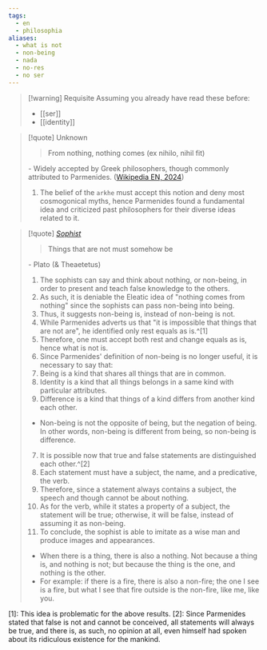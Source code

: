 ```yaml
---
tags:
  - en
  - philosophia
aliases:
  - what is not
  - non-being
  - nada
  - no-res
  - no ser
---
```

> [!warning] Requisite
> Assuming you already have read these before:
> - [[ser]]
> - [[identity]]

>[!quote] Unknown
>>From nothing, nothing comes (ex nihilo, nihil fit)
>
>\- Widely accepted by Greek philosophers, though commonly attributed to Parmenides. ([Wikipedia EN, 2024](https://en.wikipedia.org/wiki/Creatio_ex_materia))
>1. The belief of the `arkhe` must accept this notion and deny most cosmogonical myths, hence Parmenides found a fundamental idea and criticized past philosophers for their diverse ideas related to it.

>[!quote] [_Sophist_](https://www.platonicfoundation.org/sophist/)
>>Things that are not must somehow be
>
>\- Plato (& Theaetetus)
>
> 1. The sophists can say and think about nothing, or non-being, in order to present and teach false knowledge to the others.
> 2. As such, it is deniable the Eleatic idea of "nothing comes from nothing" since the sophists can pass non-being into being.
> 3. Thus, it suggests non-being is, instead of non-being is not.
> 4. While Parmenides adverts us that "it is impossible that things that are not are", he identified only rest equals as is.^[1]
> 5. Therefore, one must accept both rest and change equals as is, hence what is not is.
> 6. Since Parmenides' definition of non-being is no longer useful, it is necessary to say that:
>   1. Being is a kind that shares all things that are in common.
>   2. Identity is a kind that all things belongs in a same kind with particular attributes.
>   3. Difference is a kind that things of a kind differs from another kind each other.
>   - Non-being is not the opposite of being, but the negation of being. In other words, non-being is different from being, so non-being is difference.
> 7. It is possible now that true and false statements are distinguished each other.^[2]
> 8. Each statement must have a subject, the name, and a predicative, the verb.
> 9. Therefore, since a statement always contains a subject, the speech and though cannot be about nothing.
> 10. As for the verb, while it states a property of a subject, the statement will be true; otherwise, it will be false, instead of assuming it as non-being.
> 11. To conclude, the sophist is able to imitate as a wise man and produce images and appearances.
>
> - When there is a thing, there is also a nothing. Not because a thing is, and nothing is not; but because the thing is the one, and nothing is the other.
> - For example: if there is a fire, there is also a non-fire; the one I see is a fire, but what I see that fire outside is the non-fire, like me, like you.

[1]: This idea is problematic for the above results.
[2]: Since Parmenides stated that false is not and cannot be conceived, all statements will always be true, and there is, as such, no opinion at all, even himself had spoken about its ridiculous existence for the mankind.